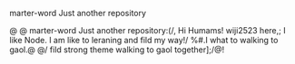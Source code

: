 marter-word
Just another repository

@ @ marter-word Just another repository:(/, Hi Humams! wiji2523 here,; I like Node. I am like to leraning and fild my way!/ %#.I what to walking to gaol.@ @/ fild strong theme walking to gaol together];/@!
